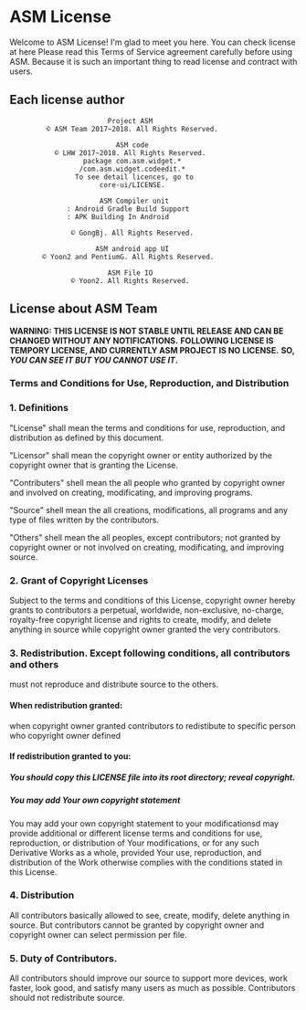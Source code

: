 # ASM License
Welcome to ASM License! I'm glad to meet you here. You can check license at here
Please read this Terms of Service agreement carefully before using ASM. Because
it is such an important thing to read license and contract with users.


## Each license author
```
                        Project ASM
         © ASM Team 2017~2018. All Rights Reserved.
	
                          ASM code
           © LHW 2017~2018. All Rights Reserved.
                  package com.asm.widget.*
                 /com.asm.widget.codeedit.*
                To see detail licences, go to
                      core-ui/LICENSE.
	
                      ASM Compiler unit
              : Android Gradle Build Support
		      : APK Building In Android
		
               © GongBj. All Rights Reserved.
	
                     ASM android app UI
        © Yoon2 and PentiumG. All Rights Reserved.
	
                        ASM File IO
               © Yoon2. All Rights Reserved.
```
	

## License about ASM Team
	
__WARNING: THIS LICENSE IS NOT STABLE UNTIL RELEASE AND CAN BE CHANGED WITHOUT ANY NOTIFICATIONS.__
__FOLLOWING LICENSE IS TEMPORY LICENSE, AND CURRENTLY ASM PROJECT IS NO LICENSE.__
__SO, *YOU CAN SEE IT BUT YOU CANNOT USE IT*.__
	

### Terms and Conditions for Use, Reproduction, and Distribution
	

### 1. Definitions
"License" shall mean the terms and conditions for use, reproduction,
and distribution as defined by this document.

"Licensor" shall mean the copyright owner or entity authorized by the
copyright owner that is granting the License. 

"Contributers" shell mean the all people who granted by copyright owner
and involved on creating, modificating, and improving programs.

"Source" shell mean the all creations, modifications, all programs and
any type of files written by the contributors.

"Others" shell mean the all peoples, except contributors; not granted
by copyright owner or not involved on creating, modificating, and
improving source.

### 2. Grant of Copyright Licenses
Subject to the terms and conditions of this
License, copyright owner hereby grants to contributors a perpetual,
worldwide, non-exclusive, no-charge, royalty-free copyright license and
rights to create, modify, and delete anything in source while copyright
owner granted the very contributors.

### 3. Redistribution. Except following conditions, all contributors and others
must not reproduce and distribute source to the others.

#### When redistribution granted:
when copyright owner granted contributors to redistibute to specific
person who copyright owner defined
		
#### If redistribution granted to you:
##### You should copy this LICENSE file into its root directory; reveal copyright.
##### You may add Your own copyright statement
You may add your own copyright statement to your modificationsd may provide additional or different license terms and
conditions for use, reproduction, or distribution of Your
modifications, or for any such Derivative Works as a whole,
provided Your use, reproduction, and distribution of the Work
otherwise complies with the conditions stated in this License.

### 4. Distribution
All contributors basically allowed to see, create, modify,
delete anything in source. But contributors cannot be granted by copyright
owner and copyright owner can select permission per file.

### 5. Duty of Contributors.
All contributors should improve our source to support
more devices, work faster, look good, and satisfy many users as much as
possible. Contributors should not redistribute source.
